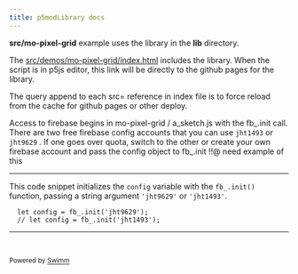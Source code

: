 ```yaml
---
title: p5modLibrary docs
---
```


**src/mo-pixel-grid** example uses the library in the **lib** directory.

The <SwmPath>[src/demos/mo-pixel-grid/index.html](/src/demos/mo-pixel-grid/index.html)</SwmPath> includes the library. When the script is in p5js editor, this link will be directly to the github pages for the library.

The query append to each src= reference in index file is to force reload from the cache for github pages or other deploy.

Access to firebase begins in mo-pixel-grid / a_sketch.js with the fb\_.init call. There are two free firebase config accounts that you can use `jht1493` or `jht9629` . If one goes over quota, switch to the other or create your own firebase account and pass the config object to fb\_.init !!@ need example of this

<SwmSnippet path="src/demos/mo-pixel-grid/a_sketch.js" line="27">

---

This code snippet initializes the `config` variable with the `fb_.init()` function, passing a string argument `'jht9629'` or `'jht1493'`.

```
  let config = fb_.init('jht9629');
  // let config = fb_.init('jht1493');
```

---

</SwmSnippet>

&nbsp;

<SwmMeta version="3.0.0" repo-id="Z2l0aHViJTNBJTNBcDVtb0xpYnJhcnklM0ElM0Ftb2xhYi1pdHA=" repo-name="p5moLibrary"><sup>Powered by [Swimm](https://app.swimm.io/)</sup></SwmMeta>
